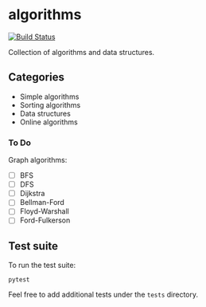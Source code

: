 # algorithms

[![Build Status](https://travis-ci.com/huangsam/algorithms.svg?branch=master)](https://travis-ci.com/huangsam/algorithms)

Collection of algorithms and data structures.

## Categories

- Simple algorithms
- Sorting algorithms
- Data structures
- Online algorithms

### To Do

Graph algorithms:

- [ ] BFS
- [ ] DFS
- [ ] Dijkstra
- [ ] Bellman-Ford
- [ ] Floyd-Warshall
- [ ] Ford-Fulkerson

## Test suite

To run the test suite:

    pytest

Feel free to add additional tests under the `tests` directory.
